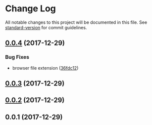 # Change Log

All notable changes to this project will be documented in this file. See [standard-version](https://github.com/conventional-changelog/standard-version) for commit guidelines.

<a name="0.0.4"></a>
## [0.0.4](https://github.com/AlfonsoFilho/match-ish/compare/v0.0.3...v0.0.4) (2017-12-29)


### Bug Fixes

* browser file extension ([36fdc12](https://github.com/AlfonsoFilho/match-ish/commit/36fdc12))



<a name="0.0.3"></a>
## [0.0.3](https://github.com/AlfonsoFilho/match-ish/compare/v0.0.2...v0.0.3) (2017-12-29)



<a name="0.0.2"></a>
## [0.0.2](https://github.com/AlfonsoFilho/match-ish/compare/v0.0.1...v0.0.2) (2017-12-29)



<a name="0.0.1"></a>
## 0.0.1 (2017-12-29)
